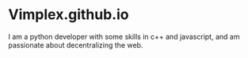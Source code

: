 # Vimplex.github.io
I am a python developer with some skills in c++ and javascript, and am passionate about decentralizing the web.
